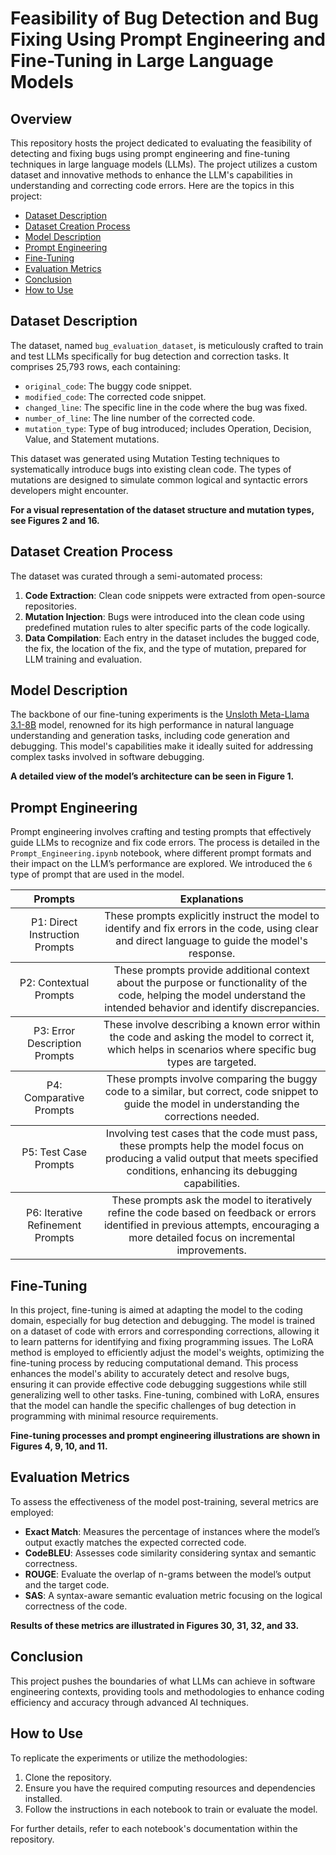 # Feasibility of Bug Detection and Bug Fixing Using Prompt Engineering and Fine-Tuning in Large Language Models

## Overview
This repository hosts the project dedicated to evaluating the feasibility of detecting and fixing bugs using prompt engineering and fine-tuning techniques in large language models (LLMs). The project utilizes a custom dataset and innovative methods to enhance the LLM's capabilities in understanding and correcting code errors. Here are the topics in this project:
- [Dataset Description](#dataset-description)
- [Dataset Creation Process](#dataset-creation-process)
- [Model Description](#model-description)
- [Prompt Engineering](#prompt-engineering)
- [Fine-Tuning](#fine-tuning)
- [Evaluation Metrics](#evaluation-metrics)
- [Conclusion](#conclusion)
- [How to Use](#how-to-use)


## Dataset Description
The dataset, named `bug_evaluation_dataset`, is meticulously crafted to train and test LLMs specifically for bug detection and correction tasks. It comprises 25,793 rows, each containing:
- `original_code`: The buggy code snippet.
- `modified_code`: The corrected code snippet.
- `changed_line`: The specific line in the code where the bug was fixed.
- `number_of_line`: The line number of the corrected code.
- `mutation_type`: Type of bug introduced; includes Operation, Decision, Value, and Statement mutations.

This dataset was generated using Mutation Testing techniques to systematically introduce bugs into existing clean code. The types of mutations are designed to simulate common logical and syntactic errors developers might encounter.

**For a visual representation of the dataset structure and mutation types, see Figures 2 and 16.**

## Dataset Creation Process
The dataset was curated through a semi-automated process:
1. **Code Extraction**: Clean code snippets were extracted from open-source repositories.
2. **Mutation Injection**: Bugs were introduced into the clean code using predefined mutation rules to alter specific parts of the code logically.
3. **Data Compilation**: Each entry in the dataset includes the bugged code, the fix, the location of the fix, and the type of mutation, prepared for LLM training and evaluation.

## Model Description
The backbone of our fine-tuning experiments is the [Unsloth Meta-Llama 3.1-8B](https://github.com/unslothai/unsloth) model, renowned for its high performance in natural language understanding and generation tasks, including code generation and debugging. This model's capabilities make it ideally suited for addressing complex tasks involved in software debugging.

**A detailed view of the model’s architecture can be seen in Figure 1.**

## Prompt Engineering
Prompt engineering involves crafting and testing prompts that effectively guide LLMs to recognize and fix code errors. The process is detailed in the `Prompt_Engineering.ipynb` notebook, where different prompt formats and their impact on the LLM’s performance are explored. We introduced the `6` type of prompt that are used in the model. 

<table>
 
  <thead>
    <tr>
      <th>
          Prompts
      </th>
      <th>
          Explanations
      </th>
    </tr>
  </thead>
  
  <tbody>
    <tr>
      <td align="center">
           P1: Direct Instruction Prompts
      </td>
      <td align="center">
            These prompts explicitly instruct the model to identify and fix errors in the code, using clear and direct language to guide the model's response.
      </td>
    </tr>
  </tbody>
  
  <tbody>
    <tr>
      <td align="center">
           P2: Contextual Prompts
      </td>
      <td align="center">
           These prompts provide additional context about the purpose or functionality of the code, helping the model understand the intended behavior and identify discrepancies.
      </td>
    </tr>

  </tbody>
  
  <tbody>
    <tr>
      <td align="center">
           P3: Error Description Prompts
      </td>
      <td align="center">
           These involve describing a known error within the code and asking the model to correct it, which helps in scenarios where specific bug types are targeted.
      </td>
    </tr>
  </tbody>
  
  <tbody>
    <tr>
      <td align="center">
         P4: Comparative Prompts
      </td>
      <td align="center">
These prompts involve comparing the buggy code to a similar, but correct, code snippet to guide the model in understanding the corrections needed.
      </td>
    </tr>
  </tbody>
  
  <tbody>
    <tr>
      <td align="center">
          P5: Test Case Prompts
      </td>
      <td align="center">
          Involving test cases that the code must pass, these prompts help the model focus on producing a valid output that meets specified conditions, enhancing its debugging capabilities.
      </td>
    </tr>
  </tbody>
  
  <tbody>
    <tr>
      <td align="center">
          P6: Iterative Refinement Prompts
      </td>
      <td align="center">
          These prompts ask the model to iteratively refine the code based on feedback or errors identified in previous attempts, encouraging a more detailed focus on incremental improvements.
      </td>
    </tr>
  </tbody>
  
</table>

## Fine-Tuning
In this project, fine-tuning is aimed at adapting the model to the coding domain, especially for bug detection and debugging. The model is trained on a dataset of code with errors and corresponding corrections, allowing it to learn patterns for identifying and fixing programming issues. The LoRA method is employed to efficiently adjust the model's weights, optimizing the fine-tuning process by reducing computational demand. This process enhances the model's ability to accurately detect and resolve bugs, ensuring it can provide effective code debugging suggestions while still generalizing well to other tasks. Fine-tuning, combined with LoRA, ensures that the model can handle the specific challenges of bug detection in programming with minimal resource requirements.

**Fine-tuning processes and prompt engineering illustrations are shown in Figures 4, 9, 10, and 11.**


## Evaluation Metrics
To assess the effectiveness of the model post-training, several metrics are employed:
- **Exact Match**: Measures the percentage of instances where the model’s output exactly matches the expected corrected code.
- **CodeBLEU**: Assesses code similarity considering syntax and semantic correctness.
- **ROUGE**: Evaluate the overlap of n-grams between the model’s output and the target code.
- **SAS**: A syntax-aware semantic evaluation metric focusing on the logical correctness of the code.

**Results of these metrics are illustrated in Figures 30, 31, 32, and 33.**

## Conclusion
This project pushes the boundaries of what LLMs can achieve in software engineering contexts, providing tools and methodologies to enhance coding efficiency and accuracy through advanced AI techniques.

## How to Use
To replicate the experiments or utilize the methodologies:
1. Clone the repository.
2. Ensure you have the required computing resources and dependencies installed.
3. Follow the instructions in each notebook to train or evaluate the model.

For further details, refer to each notebook's documentation within the repository.
